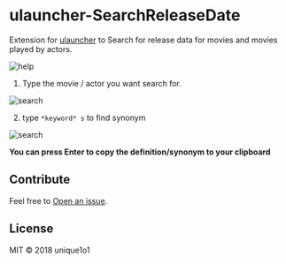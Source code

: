 # ulauncher-SearchReleaseDate

Extension for [ulauncher](https://ulauncher.io/) to Search for release data for movies and movies played by actors.

![help](https://i.imgur.com/RN57q9g.png)

1.  Type the movie / actor you want search for.

![search](https://i.imgur.com/rT5rwVh.png)

2.  type `*keyword* s` to find synonym

![search](https://i.imgur.com/8bQQRKa.png)

**You can press Enter to copy the definition/synonym to your clipboard**

## Contribute

Feel free to [Open an issue](https://github.com/unique1o1/ulauncher-SearchDefinition/).

## License

MIT © 2018 unique1o1
